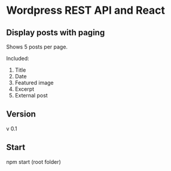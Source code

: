 # Wordpress REST API and React

## Display posts with paging

Shows 5 posts per page.

Included:

1. Title
2. Date
3. Featured image
4. Excerpt
5. External post

## Version

v 0.1

## Start
npm start (root folder)
